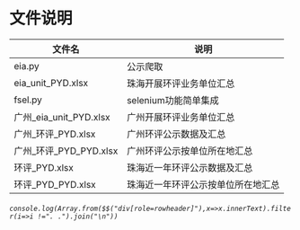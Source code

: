 # 文件说明
|文件名|说明|
|-|-|
|eia.py|公示爬取|
|eia_unit_PYD.xlsx|珠海开展环评业务单位汇总|
|fsel.py|selenium功能简单集成|
|广州_eia_unit_PYD.xlsx|广州开展环评业务单位汇总|
|广州_环评_PYD.xlsx|广州环评公示数据及汇总|
|广州_环评_PYD_PYD.xlsx|广州环评公示按单位所在地汇总|
|环评_PYD.xlsx|珠海近一年环评公示数据及汇总|
|环评_PYD_PYD.xlsx|珠海近一年环评公示按单位所在地汇总|

###### `console.log(Array.from($$("div[role=rowheader]"),x=>x.innerText).filter(i=>i !=". .").join("\n"))`

